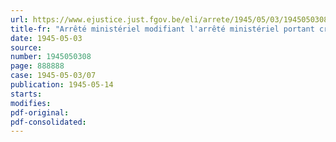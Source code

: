 ```yaml
---
url: https://www.ejustice.just.fgov.be/eli/arrete/1945/05/03/1945050308/justel
title-fr: "Arrêté ministériel modifiant l'arrêté ministériel portant création du Conseil professionnel de l'Industrie de la Distillation du Charbon"
date: 1945-05-03
source:
number: 1945050308
page: 888888
case: 1945-05-03/07
publication: 1945-05-14
starts:
modifies:
pdf-original:
pdf-consolidated:
---
```


